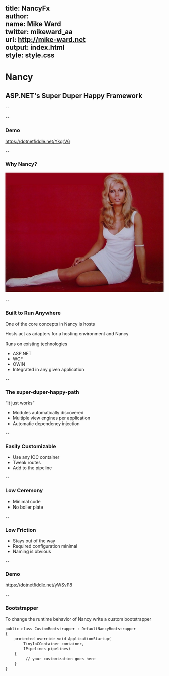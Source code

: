 title: NancyFx  
author:  
  name: Mike Ward  
  twitter: mikeward_aa  
  url: http://mike-ward.net  
output: index.html  
style: style.css
--
# Nancy
## ASP.NET's Super Duper Happy Framework

--

--
### Demo

<https://dotnetfiddle.net/YkgrV6>

--
### Why Nancy?

![fit](nancy-sinatra.jpg)

--
### Built to Run Anywhere

One of the core concepts in Nancy is hosts

Hosts act as adapters for a hosting environment and Nancy

Runs on existing technologies 

* ASP.NET
* WCF
* OWIN
* Integrated in any given application

--
### The super-duper-happy-path

“It just works”

* Modules automatically discovered
* Multiple view engines per application
* Automatic dependency injection

--
### Easily Customizable

* Use any IOC container
* Tweak routes
* Add to the pipeline

--
### Low Ceremony

* Minimal code
* No boiler plate

--
### Low Friction

* Stays out of the way
* Required configuration minimal
* Naming is obvious

--
### Demo

<https://dotnetfiddle.net/yWSvP8>

--
### Bootstrapper

To change the runtime behavior of Nancy write a custom bootstrapper

    public class CustomBootstrapper : DefaultNancyBootstrapper
    {
        protected override void ApplicationStartup(
            TinyIoCContainer container, 
            IPipelines pipelines)
        {
             // your customization goes here
        }
    }
 
 

